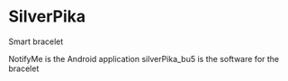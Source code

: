 # SilverPika
Smart bracelet

NotifyMe is the Android application
silverPika_bu5 is the software for the bracelet

